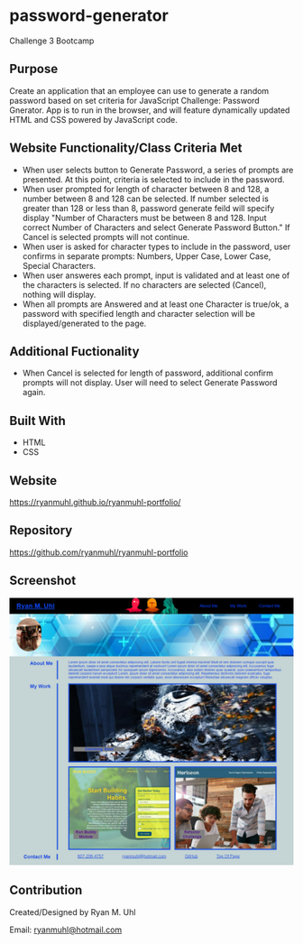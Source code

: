# password-generator
Challenge 3 Bootcamp

## Purpose
Create an application that an employee can use to generate a random password based on set criteria for JavaScript Challenge: Password Gnerator.  App is to run in the browser, and will feature dynamically updated HTML and CSS powered by JavaScript code.  

## Website Functionality/Class Criteria Met
* When user selects button to Generate Password,  a series of prompts are presented.  At this point,  criteria is selected to include in the password.
* When user prompted for length of character between 8 and 128,  a number between 8 and 128 can be selected.  If number selected is greater than 128 or less than 8,  password generate feild will specify display "Number of Characters must be between 8 and 128.  Input correct Number of Characters and select Generate Password Button."  If Cancel is selected prompts will not continue.
* When user is asked for character types to include in the password,  user confirms in separate prompts: Numbers, Upper Case, Lower Case, Special Characters.
* When user answeres each prompt,  input is validated and at least one of the characters is selected.  If no characters are selected (Cancel),  nothing will display.
* When all prompts are Answered and at least one Character is true/ok, a password with specified length and character selection will be displayed/generated to the page.


## Additional Fuctionality
* When Cancel is selected for length of password,  additional confirm prompts will not display.  User will need to select Generate Password again.



## Built With
* HTML
* CSS


## Website
https://ryanmuhl.github.io/ryanmuhl-portfolio/

## Repository
https://github.com/ryanmuhl/ryanmuhl-portfolio

## Screenshot
![Challenge Screenshot](https://github.com/ryanmuhl/ryanmuhl-portfolio/blob/main/assets/images/Screenshot.png)

## Contribution
Created/Designed by Ryan M. Uhl

Email: ryanmuhl@hotmail.com